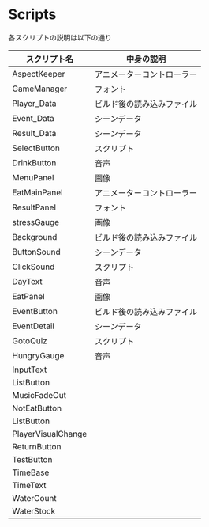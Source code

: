 # Scripts
各スクリプトの説明は以下の通り

| スクリプト名 | 中身の説明 |
| ---- | ---- |
|  AspectKeeper  |  アニメーターコントローラー  |
|  GameManager  |  フォント  |
|  Player_Data  |  ビルド後の読み込みファイル  |
|  Event_Data  |  シーンデータ  |
|  Result_Data  |  シーンデータ  |
|  SelectButton  |  スクリプト  |
|  DrinkButton  |  音声  |
|  MenuPanel  |  画像  |
|  EatMainPanel  |  アニメーターコントローラー  |
|  ResultPanel  |  フォント  |
|  stressGauge  |  画像  |
|  Background  |  ビルド後の読み込みファイル  |
|  ButtonSound  |  シーンデータ  |
|  ClickSound  |  スクリプト  |
|  DayText  |  音声  |
|  EatPanel  |  画像  |
|  EventButton  |  ビルド後の読み込みファイル  |
|  EventDetail  |  シーンデータ  |
|  GotoQuiz  |  スクリプト  |
|  HungryGauge  |  音声  |
|  InputText  |  |
|  ListButton  |  |
|  MusicFadeOut  |  |
|  NotEatButton  |  |
|  ListButton  |  |
|  PlayerVisualChange  |  |
|  ReturnButton  |  |
|  TestButton  |  |
|  TimeBase  |  |
|  TimeText  |  |
|  WaterCount  |  |
|  WaterStock  |  |
